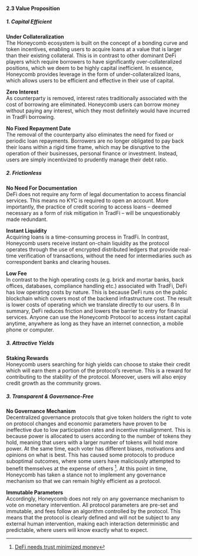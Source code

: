 #### 2.3 Value Proposition
##### 1. Capital Efficient
**Under Collateralization**  
The Honeycomb ecosystem is built on the concept of a bonding curve and token incentives, enabling users to acquire loans at a value that is larger than their existing collateral. This is in contrast to other dominant DeFi players which require borrowers to have significantly over-collateralized positions, which we deem to be highly capital inefficient. In essence, Honeycomb provides leverage in the form of under-collateralized loans, which allows users to be efficient and effective in their use of capital.

**Zero Interest**  
As counterparty is removed, interest rates traditionally associated with the cost of borrowing are eliminated. Honeycomb users can borrow money without paying any interest, which they most definitely would have incurred in TradFi borrowing.

**No Fixed Repayment Date**  
The removal of the counterparty also eliminates the need for fixed or periodic loan repayments. Borrowers are no longer obligated to pay back their loans within a rigid time frame, which may be disruptive to the operation of their businesses, personal finance or investment. Instead, users are simply incentivized to prudently manage their debt ratio.

##### 2. Frictionless
**No Need For Documentation**  
DeFi does not require any form of legal documentation to access financial services. This means no KYC is required to open an account. More importantly, the practice of credit scoring to access loans –  deemed necessary as a form of risk mitigation in TradFi –  will be unquestionably made redundant.

**Instant Liquidity**  
Acquiring loans is a time-consuming process in TradFi. In contrast, Honeycomb users receive instant on-chain liquidity as the protocol operates through the use of encrypted distributed ledgers that provide real-time verification of transactions, without the need for intermediaries such as correspondent banks and clearing houses. 

**Low Fee**  
In contrast to the high operating costs (e.g. brick and mortar banks, back offices, databases, compliance handling etc.) associated with TradFi, DeFi has low operating costs by nature. This is because DeFi runs on the public blockchain which covers most of the backend infrastructure cost. The result is lower costs of operating which we translate directly to our users.
ß
In summary, DeFi reduces friction and lowers the barrier to entry for financial services. Anyone can use the Honeycomb Protocol to access instant capital anytime, anywhere as long as they have an internet connection, a mobile phone or computer. 

##### 3. Attractive Yields
**Staking Rewards**  
Honeycomb users searching for high yields can choose to stake their credit which will earn them a portion of the protocol’s revenue. This is a reward for contributing to the stability of the protocol. Moreover, users will also enjoy credit growth as the community grows. 

##### 3. Transparent & Governance-Free
**No Governance Mechanism**  
Decentralized governance protocols that give token holders the right to vote on protocol changes and economic parameters have proven to be ineffective due to low participation rates and incentive misalignment. This is because power is allocated to users according to the number of tokens they hold, meaning that users with a larger number of tokens will hold more power. At the same time, each voter has different biases, motivations and opinions on what is best. This has caused some protocols to produce suboptimal outcomes, where some users have maliciously attempted to benefit themselves at the expense of others [^3]. At this point in time, Honeycomb has taken a stance not to implement any governance mechanism so that we can remain highly efficient as a protocol. 

**Immutable Parameters**  
Accordingly, Honeycomb does not rely on any governance mechanism to vote on monetary intervention. All protocol parameters are pre-set and immutable, and fees follow an algorithm controlled by the protocol. This means that the protocol is clearly defined and will not be subject to any external human intervention, making each interaction deterministic and predictable, where users will know exactly what to expect.

[^3]: [DeFi needs trust minimized money](https://newsletter.banklesshq.com/p/defi-needs-trust-minimized-money?s=r)